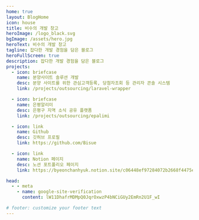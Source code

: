 ```yaml
---
home: true
layout: BlogHome
icon: house
title: 비수의 개발 창고
heroImage: /logo_black.svg
bgImage: /assets/hero.jpg
heroText: 비수의 개발 창고
tagline: 잡다한 개발 경험을 담은 블로그
heroFullScreen: true
description: 잡다한 개발 경험을 담은 블로그
projects:
  - icon: briefcase
    name: 분양사이트 솔루션 개발
    desc: 분양 사이트를 위한 관심고객등록, 당첨자조회 등 관리자 콘솔 시스템
    link: /projects/outsourcing/laravel-wrapper

  - icon: briefcase
    name: 은평알리미
    desc: 은평구 지역 소식 공유 플랫폼
    link: /projects/outsourcing/epalimi

  - icon: link
    name: Github
    desc: 깃허브 프로필
    link: https://github.com/Bisue

  - icon: link
    name: Notion 페이지
    desc: 노션 포트폴리오 페이지
    link: https://byeonchanhyuk.notion.site/c06448ef97284072b2668f4475e13e98?pvs=4

head:
  - - meta
    - name: google-site-verification
      content: lW11DhafrMDMpQ0JqrOxwzP4bNCiGUy2EmRn2U1F_wI

# footer: customize your footer text
---
```

